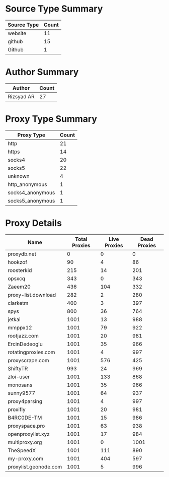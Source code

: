 # Source Type Summary

| Source Type | Count |
|-------------|-------|
| website | 11 |
| github | 15 |
| Github | 1 |


# Author Summary

| Author | Count |
|--------|-------|
| Rizsyad AR | 27 |


# Proxy Type Summary

| Proxy Type | Count |
|------------|-------|
| http | 21 |
| https | 14 |
| socks4 | 20 |
| socks5 | 22 |
| unknown | 4 |
| http_anonymous | 1 |
| socks4_anonymous | 1 |
| socks5_anonymous | 1 |


# Proxy Details

| Name | Total Proxies | Live Proxies | Dead Proxies |
|------|---------------|--------------|---------------|
| proxydb.net | 0 | 0 | 0 |
| hookzof | 90 | 4 | 86 |
| roosterkid | 215 | 14 | 201 |
| opsxcq | 343 | 0 | 343 |
| Zaeem20 | 436 | 104 | 332 |
| proxy-list.download | 282 | 2 | 280 |
| clarketm | 400 | 3 | 397 |
| spys | 800 | 36 | 764 |
| jetkai | 1001 | 13 | 988 |
| mmppx12 | 1001 | 79 | 922 |
| rootjazz.com | 1001 | 20 | 981 |
| ErcinDedeoglu | 1001 | 35 | 966 |
| rotatingproxies.com | 1001 | 4 | 997 |
| proxyscrape.com | 1001 | 576 | 425 |
| ShiftyTR | 993 | 24 | 969 |
| zloi-user | 1001 | 133 | 868 |
| monosans | 1001 | 35 | 966 |
| sunny9577 | 1001 | 64 | 937 |
| proxy4parsing | 1001 | 4 | 997 |
| proxifly | 1001 | 20 | 981 |
| B4RC0DE-TM | 1001 | 15 | 986 |
| proxyspace.pro | 1001 | 63 | 938 |
| openproxylist.xyz | 1001 | 17 | 984 |
| multiproxy.org | 1001 | 0 | 1001 |
| TheSpeedX | 1001 | 111 | 890 |
| my-proxy.com | 1001 | 404 | 597 |
| proxylist.geonode.com | 1001 | 5 | 996 |
